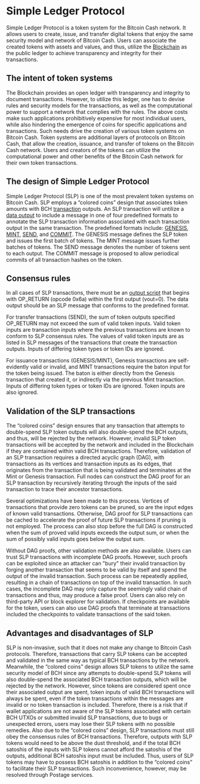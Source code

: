 # Simple Ledger Protocol

Simple Ledger Protocol is a token system for the Bitcoin Cash network.
It allows users to create, issue, and transfer digital tokens that enjoy the same security model and network of Bitcoin Cash.
Users can associate the created tokens with assets and values, and thus, utilize the [Blockchain](/protocol/blockchain) as the public ledger to achieve transparency and integrity for their transactions.


## The intent of token systems

The Blockchain provides an open ledger with transparency and integrity to document transactions.
However, to utilize this ledger, one has to devise rules and security models for the transactions, as well as the computational power to support a network that complies with the rules.
The above costs make such applications prohibitively expensive for most individual users, while also hindering the emergence of coins for specific applications and transactions.
Such needs drive the creation of various token systems on Bitcoin Cash.
Token systems are additional layers of protocols on Bitcoin Cash, that allow the creation, issuance, and transfer of tokens on the Bitcoin Cash network.
Users and creators of the tokens can utilize the computational power and other benefits of the Bitcoin Cash network for their own token transactions.


## The design of Simple Ledger Protocol

Simple Ledger Protocol (SLP) is one of the most prevalent token systems on Bitcoin Cash.
SLP employs a “colored coins” design that associates token amounts with BCH [transaction](/protocol/blockchain/transaction) outputs.
An SLP transaction will untilize a [data output](/protocol/blockchain/transaction/locking-script#data-output) to include a message in one of four predefined formats to annotate the SLP transaction information associated with each transaction output in the same transaction.
The predefined formats include: [GENESIS](/protocol/slp/genesis), [MINT](protocol/slp/mint), [SEND](/protocol/slp/send), and [COMMIT](/protocol/slp/commit).
The GENESIS message defines the SLP token and issues the first batch of tokens.
The MINT message issues further batches of tokens.
The SEND message denotes the number of tokens sent to each output.
The COMMIT message is proposed to allow periodical commits of all transaction hashes on the token.


## Consensus rules

In all cases of SLP transactions, there must be an [output script](/protocol/blockchain/transaction/locking-script#data-output) that begins with OP_RETURN (opcode 0x6a) within the first output (vout=0).
The data output should be an SLP message that conforms to the predefined format.


For transfer transactions (SEND), the sum of token outputs specified OP_RETURN may not exceed the sum of valid token inputs.
Valid token inputs are transaction inputs where the previous transactions are known to conform to SLP consensus rules.
The values of valid token inputs are as listed in SLP messages of the transactions that create the transaction outputs.
Inputs of differing token types or token IDs are ignored.

For issuance transactions (GENESIS/MINT), Genesis transactions are self-evidently valid or invalid, and MINT transactions require the baton input for the token being issued.
The baton is either directly from the Genesis transaction that created it, or indirectly via the previous Mint transaction.
Inputs of differing token types or token IDs are ignored.
Token inputs are also ignored.


## Validation of the SLP transactions

The “colored coins” design ensures that any transaction that attempts to double-spend SLP token outputs will also double-spend the BCH outputs, and thus, will be rejected by the network.
However, invalid SLP token transactions will be accepted by the network and included in the Blockchain if they are contained within valid BCH transactions.
Therefore, validation of an SLP transaction requires a directed acyclic graph (DAG), with transactions as its vertices and transaction inputs as its edges, that originates from the transaction that is being validated and terminates at the Mint or Genesis transaction.
Full nodes can construct the DAG proof for an SLP transaction by recursively iterating through the inputs of the said transaction to trace their ancestor transactions.


Several optimizations have been made to this process.
Vertices of transactions that provide zero tokens can be pruned, so are the input edges of known valid transactions.
Otherwise, DAG proof for SLP transactions can be cached to accelerate the proof of future SLP transactions if pruning is not employed.
The process can also stop before the full DAG is constructed when the sum of proved valid inputs exceeds the output sum, or when the sum of possibly valid inputs goes below the output sum.

Without DAG proofs, other validation methods are also available.
Users can trust SLP transactions with incomplete DAG proofs.
However, such proofs can be exploited since an attacker can "bury" their invalid transaction by forging another transaction that seems to be valid by itself and spend the output of the invalid transaction.
Such process can be repeatedly applied, resulting in a chain of transactions on top of the invalid transaction.
In such cases, the incomplete DAG may only capture the seemingly valid chain of transactions and thus, may produce a false proof.
Users can also rely on third-party API or block explorer for validation.
If checkpoints are available for the token, users can also use DAG proofs that terminate at transactions included the checkpoints to validate transactions of the said token.


## Advantages and disadvantages of SLP 

SLP is non-invasive, such that it does not make any change to Bitcoin Cash protocols.
Therefore, transactions that carry SLP tokens can be accepted and validated in the same way as typical BCH transactions by the network.
Meanwhile, the “colored coins” design allows SLP tokens to utilize the same security model of BCH since any attempts to double-spend SLP tokens will also double-spend the associated BCH transaction outputs, which will be rejected by the network.
However, since tokens are considered spent once their associated output are spent, token inputs of valid BCH transactions will always be spent, even if the token transactions within the messages are invalid or no token transaction is included.
Therefore, there is a risk that if wallet applications are not aware of the SLP tokens associated with certain BCH UTXOs or submitted invalid SLP transactions, due to bugs or unexpected errors, users may lose their SLP tokens with no possible remedies.
Also due to the “colored coins” design, SLP transactions must still obey the consensus rules of BCH transactions.
Therefore, outputs with SLP tokens would need to be above the dust threshold, and if the total BCH satoshis of the inputs with SLP tokens cannot afford the satoshis of the outputs, additional BCH satoshis input must be included.
Thus, users of SLP tokens may have to possess BCH satoshis in addition to the “colored coins” to facilitate their SLP transactions.
Such inconvenience, however, may be resolved through Postage services.


